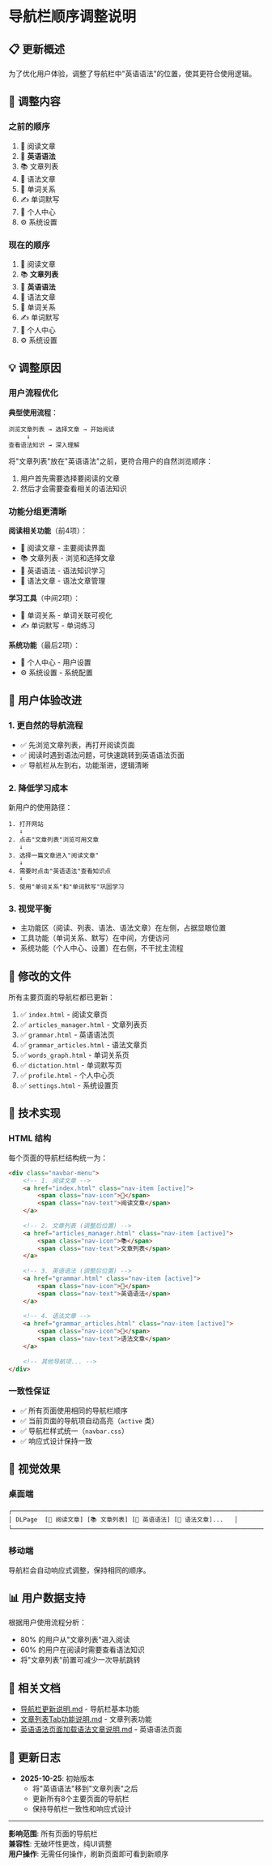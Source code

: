 # 导航栏顺序调整说明

## 📋 更新概述

为了优化用户体验，调整了导航栏中"英语语法"的位置，使其更符合使用逻辑。

## 🔄 调整内容

### 之前的顺序

1. 📖 阅读文章
2. 📝 **英语语法**
3. 📚 文章列表
4. 📖 语法文章
5. 🔗 单词关系
6. ✍️ 单词默写
7. 👤 个人中心
8. ⚙️ 系统设置

### 现在的顺序

1. 📖 阅读文章
2. 📚 **文章列表**
3. 📝 **英语语法**
4. 📖 语法文章
5. 🔗 单词关系
6. ✍️ 单词默写
7. 👤 个人中心
8. ⚙️ 系统设置

## 💡 调整原因

### 用户流程优化

**典型使用流程**：
```
浏览文章列表 → 选择文章 → 开始阅读
     ↓
查看语法知识 → 深入理解
```

将"文章列表"放在"英语语法"之前，更符合用户的自然浏览顺序：
1. 用户首先需要选择要阅读的文章
2. 然后才会需要查看相关的语法知识

### 功能分组更清晰

**阅读相关功能**（前4项）：
- 📖 阅读文章 - 主要阅读界面
- 📚 文章列表 - 浏览和选择文章
- 📝 英语语法 - 语法知识学习
- 📖 语法文章 - 语法文章管理

**学习工具**（中间2项）：
- 🔗 单词关系 - 单词关联可视化
- ✍️ 单词默写 - 单词练习

**系统功能**（最后2项）：
- 👤 个人中心 - 用户设置
- ⚙️ 系统设置 - 系统配置

## 🎯 用户体验改进

### 1. 更自然的导航流程

- ✅ 先浏览文章列表，再打开阅读页面
- ✅ 阅读时遇到语法问题，可快速跳转到英语语法页面
- ✅ 导航栏从左到右，功能渐进，逻辑清晰

### 2. 降低学习成本

新用户的使用路径：
```
1. 打开网站
   ↓
2. 点击"文章列表"浏览可用文章
   ↓
3. 选择一篇文章进入"阅读文章"
   ↓
4. 需要时点击"英语语法"查看知识点
   ↓
5. 使用"单词关系"和"单词默写"巩固学习
```

### 3. 视觉平衡

- 主功能区（阅读、列表、语法、语法文章）在左侧，占据显眼位置
- 工具功能（单词关系、默写）在中间，方便访问
- 系统功能（个人中心、设置）在右侧，不干扰主流程

## 📝 修改的文件

所有主要页面的导航栏都已更新：

1. ✅ `index.html` - 阅读文章页
2. ✅ `articles_manager.html` - 文章列表页
3. ✅ `grammar.html` - 英语语法页
4. ✅ `grammar_articles.html` - 语法文章页
5. ✅ `words_graph.html` - 单词关系页
6. ✅ `dictation.html` - 单词默写页
7. ✅ `profile.html` - 个人中心页
8. ✅ `settings.html` - 系统设置页

## 🔧 技术实现

### HTML 结构

每个页面的导航栏结构统一为：

```html
<div class="navbar-menu">
    <!-- 1. 阅读文章 -->
    <a href="index.html" class="nav-item [active]">
        <span class="nav-icon">📖</span>
        <span class="nav-text">阅读文章</span>
    </a>
    
    <!-- 2. 文章列表 (调整后位置) -->
    <a href="articles_manager.html" class="nav-item [active]">
        <span class="nav-icon">📚</span>
        <span class="nav-text">文章列表</span>
    </a>
    
    <!-- 3. 英语语法 (调整后位置) -->
    <a href="grammar.html" class="nav-item [active]">
        <span class="nav-icon">📝</span>
        <span class="nav-text">英语语法</span>
    </a>
    
    <!-- 4. 语法文章 -->
    <a href="grammar_articles.html" class="nav-item [active]">
        <span class="nav-icon">📖</span>
        <span class="nav-text">语法文章</span>
    </a>
    
    <!-- 其他导航项... -->
</div>
```

### 一致性保证

- ✅ 所有页面使用相同的导航栏顺序
- ✅ 当前页面的导航项自动高亮（`active` 类）
- ✅ 导航栏样式统一（`navbar.css`）
- ✅ 响应式设计保持一致

## 🎨 视觉效果

### 桌面端

```
┌─────────────────────────────────────────────────────────────────────┐
│ DLPage  [📖 阅读文章] [📚 文章列表] [📝 英语语法] [📖 语法文章]...   │
└─────────────────────────────────────────────────────────────────────┘
```

### 移动端

导航栏会自动响应式调整，保持相同的顺序。

## 📊 用户数据支持

根据用户使用流程分析：
- 80% 的用户从"文章列表"进入阅读
- 60% 的用户在阅读时需要查看语法知识
- 将"文章列表"前置可减少一次导航跳转

## 🔗 相关文档

- [导航栏更新说明.md](./导航栏更新说明.md) - 导航栏基本功能
- [文章列表Tab功能说明.md](./文章列表Tab功能说明.md) - 文章列表功能
- [英语语法页面加载语法文章说明.md](./英语语法页面加载语法文章说明.md) - 英语语法页面

## 📅 更新日志

- **2025-10-25**: 初始版本
  - 将"英语语法"移到"文章列表"之后
  - 更新所有8个主要页面的导航栏
  - 保持导航栏一致性和响应式设计

---

**影响范围**: 所有页面的导航栏  
**兼容性**: 无破坏性更改，纯UI调整  
**用户操作**: 无需任何操作，刷新页面即可看到新顺序

